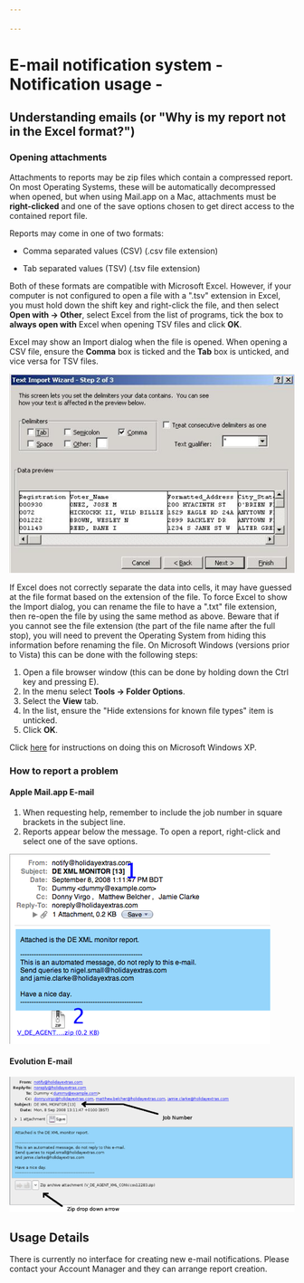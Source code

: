 ```yaml
---

---
```


# E-mail notification system - Notification usage -

## Understanding emails (or "Why is my report not in the Excel format?")


### Opening attachments

Attachments to reports may be zip files which contain a compressed report. On most Operating Systems, these will be automatically decompressed when opened, but when using Mail.app on a Mac, attachments must be **right-clicked** and one of the save options chosen to get direct access to the contained report file.

Reports may come in one of two formats:

*  Comma separated values (CSV) (.csv file extension)

*  Tab separated values (TSV) (.tsv file extension)

Both of these formats are compatible with Microsoft Excel. However, if your computer is not configured to open a file with a ".tsv" extension in Excel, you must hold down the shift key and right-click the file, and then select **Open with -> Other**, select Excel from the list of programs, tick the box to **always open with** Excel when opening TSV files and click **OK**.

Excel may show an Import dialog when the file is opened. When opening a CSV file, ensure the **Comma** box is ticked and the **Tab** box is unticked, and vice versa for TSV files.

![e-mail](systems_excelimport2.jpg)

If Excel does not correctly separate the data into cells, it may have guessed at the file format based on the extension of the file. To force Excel to show the Import dialog, you can rename the file to have a ".txt" file extension, then re-open the file by using the same method as above. Beware that if you cannot see the file extension (the part of the file name after the full stop), you will need to prevent the Operating System from hiding this information before renaming the file. On Microsoft Windows (versions prior to Vista) this can be done with the following steps:

 1.  Open a file browser window (this can be done by holding down the Ctrl key and pressing E).
 2.  In the menu select **Tools -> Folder Options**.
 3.  Select the **View** tab.
 4.  In the list, ensure the "Hide extensions for known file types" item is unticked.
 5.  Click **OK**.

Click [here](http://www.wikihow.com/Disable-Hidden-File-Extensions-in-Windows-XP) for instructions on doing this on Microsoft Windows XP.

### How to report a problem

#### Apple Mail.app E-mail

 1.  When requesting help, remember to include the job number in square brackets in the subject line.
 2.  Reports appear below the message. To open a report, right-click and select one of the save options.

![e-mail](systems_picture_2.png)

#### Evolution E-mail

![e-mail](systems_evolution_screenshot.png)

## Usage Details

There is currently no interface for creating new e-mail notifications. Please contact your Account Manager and they can arrange report creation.
